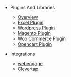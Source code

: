 - Plugins And Libraries
  - [Overview](/docs/{version})
  - [Excel Plugin](/docs/{version}/excel)
  - [Wordpress Plugin](/docs/{version}/wordpress)
  - [Magento Plugin](/docs/{version}/magento)
  - [Woo Commerce Plugin](/docs/{version}/woocommerce)
  - [Opencart Plugin](/docs/{version}/opencart)

- Integrations
  - [webengage](/docs/{version}/webengage)
  - [Clevertap](/docs/{version}/clevertap)